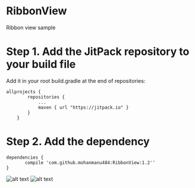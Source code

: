 # RibbonView
Ribbon view  sample


# Step 1. Add the JitPack repository to your build file

Add it in your root build.gradle at the end of repositories:

    allprojects {
    		repositories {
    			...
    			maven { url "https://jitpack.io" }
    		}
    	}
# Step 2.  Add the dependency

   	dependencies {
   		   compile 'com.github.mohanmanu484:RibbonView:1.2''
   	}

![alt text](https://github.com/mohanmanu484/RibbonView/blob/master/screenshots/sc1.png?raw=true "ScreenShot 1")
![alt text](https://github.com/mohanmanu484/RibbonView/blob/master/screenshots/sc3.png?raw=true "ScreenShot 2")
